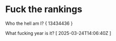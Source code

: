 # Fuck the rankings

Who the hell am I?
{ 13434436 }

What fucking year is it?
[ 2025-03-24T14:06:40Z ]
